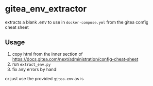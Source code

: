 # gitea_env_extractor

extracts a blank .env to use in `docker-compose.yml` from the gitea config cheat sheet

## Usage

1. copy html from the inner section of <https://docs.gitea.com/next/administration/config-cheat-sheet>
1. run `extract_env.py`
1. fix any errors by hand

or just use the provided `gitea.env` as is
